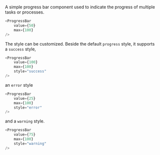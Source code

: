 A simple progress bar component used to indicate the progress of multiple tasks or processes.

```javascript
<ProgressBar
    value={50}
    max={100}
/>
```

The style can be customized.
Beside the default `progress` style, it supports a `success` style,

```javascript
<ProgressBar
    value={100}
    max={100}
    style="success"
/>
```

an `error` style

```javascript
<ProgressBar
    value={25}
    max={100}
    style="error"
/>
```

and a `warning` style.

```javascript
<ProgressBar
    value={75}
    max={100}
    style="warning"
/>
```

